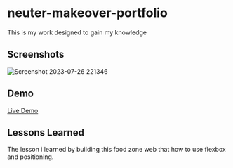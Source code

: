 # neuter-makeover-portfolio

This is my work designed to gain my knowledge


## Screenshots
![Screenshot 2023-07-26 221346](https://github.com/suba-shini7/neuter-makeover-portfolio/assets/125429575/59086142-d71f-4257-bd55-00034725a996)



## Demo
[Live Demo](https://suba-shini7.github.io/neuter-makeover-portfolio/)




## Lessons Learned

The lesson i learned by building this food zone web that how to use flexbox  and positioning.

